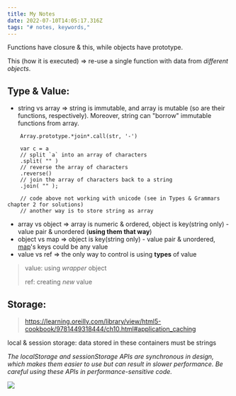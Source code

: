 ```yaml
---
title: My Notes
date: 2022-07-10T14:05:17.316Z
tags: "# notes, keywords,"
---
```

Functions have closure & this, while objects have prototype.

This (how it is executed) => re-use a single function with data from *different objects*.

## Type & Value:

* string vs array => string is immutable, and array is mutable (so are their functions, respectively). Moreover, string can "borrow" immutable functions from array.

```
    Array.prototype.*join*.call(str, '-')

    var c = a
    // split `a` into an array of characters
    .split( "" )
    // reverse the array of characters
    .reverse()
    // join the array of characters back to a string
    .join( "" );

    // code above not working with unicode (see in Types & Grammars chapter 2 for solutions)
    // another way is to store string as array
```

* array vs object => array is numeric & ordered, object is key(string only) - value pair & unordered (**using them that way**) 
* object vs map => object is key(string only) - value pair & unordered, [map](https://developer.mozilla.org/en-US/docs/Web/JavaScript/Reference/Global_Objects/Map)'s keys could be any value
* value vs ref => the only way to control is using **types** of value

> value: using *wrapper* object
>
> ref: creating *new* value 

## Storage:

> <https://learning.oreilly.com/library/view/html5-cookbook/9781449318444/ch10.html#application_caching>

local & session storage: data stored in these containers must be strings

*The localStorage and sessionStorage APIs are synchronous in design, which makes them easier to use but can result in slower performance. Be careful using these APIs in performance-sensitive code.*

![](/assets/screen-shot-2022-07-12-at-11.29.13.png)